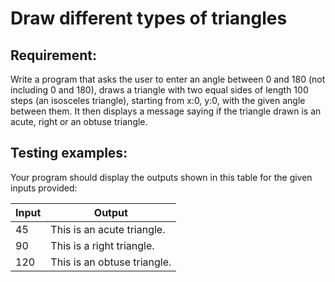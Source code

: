 # Draw different types of triangles

## Requirement:

Write a program that asks the user to enter an angle between 0 and 180 (not including 0 and 180), draws a triangle with two equal sides of length 100 steps (an isosceles triangle), starting from x:0, y:0, with the given angle between them.
It then displays a message saying if the triangle drawn is an acute, right or an obtuse triangle.  

## Testing examples:

Your program should display the outputs shown in this table for the given inputs provided:

| Input      | Output                                     |
| ---------- | ------------------------------------------ |
| 45         | This is an acute triangle.                 |
| 90         | This is a right triangle.                  |
| 120        | This is an obtuse triangle.                |
